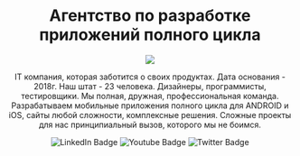 <div align="center">
  <h1>Агентство по разработке приложений полного цикла</h1>
<img src="https://msoft.pw/static/images/general/logo.svg"></img>
<p>IT компания, которая заботится о своих продуктах.
Дата основания - 2018г.
Наш штат - 23 человека. Дизайнеры, программисты, тестировщики. Мы полная, дружная, профессиональная команда.
Разрабатываем мобильные приложения полного цикла для ANDROID и iOS, сайты любой сложности, комплексные решения.
Сложные проекты для нас принципиальный вызов, которого мы не боимся.
</p>
<div id="badges">
  <img src="https://img.shields.io/badge/React-JS-blue?style=for-the-badge&logo=react&logoColor=white" alt="LinkedIn Badge"/>
  <img src="https://img.shields.io/badge/Express-red?style=for-the-badge&logo=express&logoColor=white" alt="Youtube Badge"/>
  <img src="https://img.shields.io/badge/Next-blue?style=for-the-badge&logo=next&logoColor=white" alt="Twitter Badge"/>
</div>
</div>

